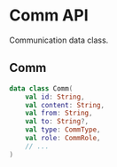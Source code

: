 # Comm API

Communication data class.

## Comm

```kotlin
data class Comm(
    val id: String,
    val content: String,
    val from: String,
    val to: String?,
    val type: CommType,
    val role: CommRole,
    // ...
)
```
